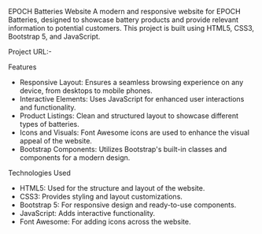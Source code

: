 EPOCH Batteries Website
A modern and responsive website for EPOCH Batteries, designed to showcase battery products and provide relevant information to potential customers. 
This project is built using HTML5, CSS3, Bootstrap 5, and JavaScript.

Project URL:-

Features
- Responsive Layout: Ensures a seamless browsing experience on any device, from desktops to mobile phones.
- Interactive Elements: Uses JavaScript for enhanced user interactions and functionality.
- Product Listings: Clean and structured layout to showcase different types of batteries.
- Icons and Visuals: Font Awesome icons are used to enhance the visual appeal of the website.
- Bootstrap Components: Utilizes Bootstrap's built-in classes and components for a modern design.

Technologies Used
- HTML5: Used for the structure and layout of the website.
- CSS3: Provides styling and layout customizations.
- Bootstrap 5: For responsive design and ready-to-use components.
- JavaScript: Adds interactive functionality.
- Font Awesome: For adding icons across the website.


